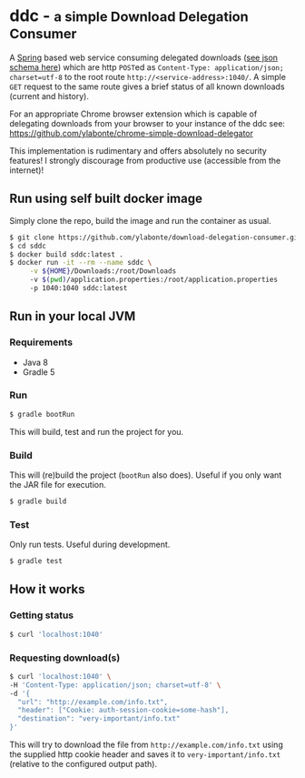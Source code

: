
# ddc - <small>a simple Download Delegation Consumer</small>

A [Spring](https://spring.io/) based web service consuming delegated
downloads ([see json schema here](https://gist.github.com/ylabonte/79d36b4f17635d7661bcac75677cd216#file-downloadrequests-schema-json))
which are http `POST`ed as `Content-Type: application/json; charset=utf-8`
to the root route `http://<service-address>:1040/`.
A simple `GET` request to the same route gives a brief status of all
known downloads (current and history).

For an appropriate Chrome browser extension which is capable of 
delegating downloads from your browser to your instance of the ddc see: 
https://github.com/ylabonte/chrome-simple-download-delegator

This implementation is rudimentary and offers absolutely no security 
features! I strongly discourage from productive use (accessible from
the internet)!

## Run using self built docker image

Simply clone the repo, build the image and run the container as usual.
```bash
$ git clone https://github.com/ylabonte/download-delegation-consumer.git sddc
$ cd sddc
$ docker build sddc:latest .
$ docker run -it --rm --name sddc \
     -v ${HOME}/Downloads:/root/Downloads 
     -v $(pwd)/application.properties:/root/application.properties
     -p 1040:1040 sddc:latest
``` 

## Run in your local JVM

### Requirements
* Java 8
* Gradle 5

### Run
```bash
$ gradle bootRun
```
This will build, test and run the project for you.

### Build
This will (re)build the project (`bootRun` also does). Useful if you
only want the JAR file for execution.
```bash
$ gradle build
```

### Test
Only run tests. Useful during development.
```bash
$ gradle test
```

## How it works

### Getting status
```bash
$ curl 'localhost:1040'
```

### Requesting download(s)
```bash
$ curl 'localhost:1040' \
-H 'Content-Type: application/json; charset=utf-8' \
-d '{
  "url": "http://example.com/info.txt",
  "header": ["Cookie: auth-session-cookie=some-hash"],
  "destination": "very-important/info.txt"
}'
```
This will try to download the file from `http://example.com/info.txt`
using the supplied http cookie header and saves it to
`very-important/info.txt` (relative to the configured output path).